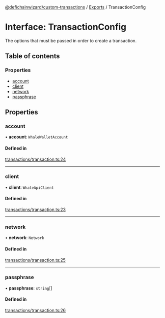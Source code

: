 [@defichainwizard/custom-transactions](../README.md) / [Exports](../modules.md) / TransactionConfig

# Interface: TransactionConfig

The options that must be passed in order to create a transaction.

## Table of contents

### Properties

- [account](TransactionConfig.md#account)
- [client](TransactionConfig.md#client)
- [network](TransactionConfig.md#network)
- [passphrase](TransactionConfig.md#passphrase)

## Properties

### account

• **account**: `WhaleWalletAccount`

#### Defined in

[transactions/transaction.ts:24](https://github.com/DeFiChain-Wizard/custom-transcation-library/blob/6299c98/src/transactions/transaction.ts#L24)

___

### client

• **client**: `WhaleApiClient`

#### Defined in

[transactions/transaction.ts:23](https://github.com/DeFiChain-Wizard/custom-transcation-library/blob/6299c98/src/transactions/transaction.ts#L23)

___

### network

• **network**: `Network`

#### Defined in

[transactions/transaction.ts:25](https://github.com/DeFiChain-Wizard/custom-transcation-library/blob/6299c98/src/transactions/transaction.ts#L25)

___

### passphrase

• **passphrase**: `string`[]

#### Defined in

[transactions/transaction.ts:26](https://github.com/DeFiChain-Wizard/custom-transcation-library/blob/6299c98/src/transactions/transaction.ts#L26)
